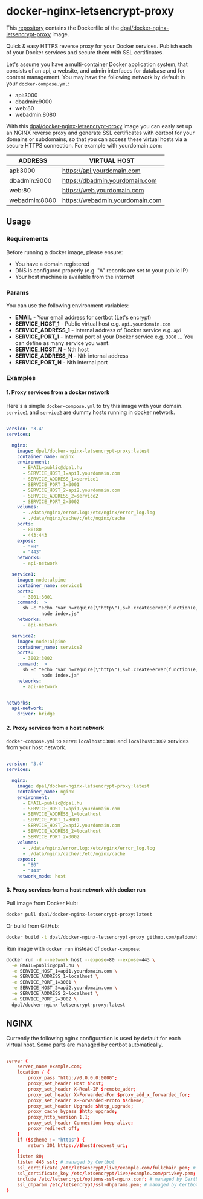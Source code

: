 # docker-nginx-letsencrypt-proxy

This [repository](https://github.com/Paldom/docker-nginx-letsencrypt-proxy) contains the Dockerfile of the [dpal/docker-nginx-letsencrypt-proxy](https://hub.docker.com/r/dpal/docker-nginx-letsencrypt-proxy/) image. 

Quick &amp; easy HTTPS reverse proxy for your Docker services. Publish each of your Docker services and secure them with SSL certificates.

Let's assume you have a multi-container Docker application system, that consists of an api, a website, and admin interfaces for database and for content management. You may have the following network by default in your `docker-compose.yml`:

- api:3000
- dbadmin:9000
- web:80
- webadmin:8080

With this [dpal/docker-nginx-letsencrypt-proxy](https://hub.docker.com/r/dpal/docker-nginx-letsencrypt-proxy/) image you can easly set up an NGINX reverse proxy and generate SSL certificates with certbot for your domains or subdomains, so that you can access these virtual hosts via a secure HTTPS connection. For example with yourdomain.com:

| ADDRESS       | VIRTUAL HOST                    |
|---------------|---------------------------------|
| api:3000      | https://api.yourdomain.com      |
| dbadmin:9000  | https://dbadmin.yourdomain.com  |
| web:80        | https://web.yourdomain.com      |
| webadmin:8080 | https://webadmin.yourdomain.com |

## Usage

### Requirements

Before running a docker image, please ensure:

* You have a domain registered
* DNS is configured properly (e.g. "A" records are set to your public IP)
* Your host machine is available from the internet

### Params

You can use the following environment variables:

* **EMAIL** - Your email address for certbot (Let's encrypt)
* **SERVICE_HOST_1** - Public virtual host e.g. `api.yourdomain.com`
* **SERVICE_ADDRESS_1** - Internal address of Docker service e.g. `api`
* **SERVICE_PORT_1** - Internal port of your Docker service e.g. `3000`
...
You can define as many service you want:
* **SERVICE_HOST_N** - Nth host
* **SERVICE_ADDRESS_N** - Nth internal address
* **SERVICE_PORT_N** - Nth internal port

### Examples

#### 1. Proxy services from a docker network
Here's a simple `docker-compose.yml` to try this image with your domain. `service1` and `service2` are dummy hosts running in docker network. 

```yaml

version: '3.4'
services:

  nginx: 
    image: dpal/docker-nginx-letsencrypt-proxy:latest
    container_name: nginx
    environment:
      - EMAIL=public@dpal.hu
      - SERVICE_HOST_1=api1.yourdomain.com
      - SERVICE_ADDRESS_1=service1
      - SERVICE_PORT_1=3001
      - SERVICE_HOST_2=api2.yourdomain.com
      - SERVICE_ADDRESS_2=service2
      - SERVICE_PORT_2=3002
    volumes:
      - ./data/nginx/error.log:/etc/nginx/error_log.log
      - ./data/nginx/cache/:/etc/nginx/cache
    ports:
      - 80:80
      - 443:443
    expose:
      - "80"
      - "443"
    networks:
      - api-network

  service1: 
    image: node:alpine
    container_name: service1
    ports:
      - 3001:3001
    command:  >
      sh -c "echo 'var h=require(\"http\"),s=h.createServer(function(e,r){r.writeHead(200),r.end(\"api1\")});s.listen(3001);' > index.js && 
             node index.js"
    networks:
      - api-network 

  service2: 
    image: node:alpine
    container_name: service2
    ports:
      - 3002:3002
    command:  >
      sh -c "echo 'var h=require(\"http\"),s=h.createServer(function(e,r){r.writeHead(200),r.end(\"api2\")});s.listen(3002);' > index.js && 
             node index.js"
    networks:
      - api-network 


networks:
  api-network:
    driver: bridge


```

#### 2. Proxy services from a host network
`docker-compose.yml` to serve `localhost:3001` and `localhost:3002` services from your host network.

```yaml

version: '3.4'
services:

  nginx: 
    image: dpal/docker-nginx-letsencrypt-proxy:latest
    container_name: nginx
    environment:
      - EMAIL=public@dpal.hu
      - SERVICE_HOST_1=api1.yourdomain.com
      - SERVICE_ADDRESS_1=localhost
      - SERVICE_PORT_1=3001
      - SERVICE_HOST_2=api2.yourdomain.com
      - SERVICE_ADDRESS_2=localhost
      - SERVICE_PORT_2=3002
    volumes:
      - ./data/nginx/error.log:/etc/nginx/error_log.log
      - ./data/nginx/cache/:/etc/nginx/cache
    expose:
      - "80"
      - "443"
    network_mode: host

```

#### 3. Proxy services from a host network with docker run

Pull image from Docker Hub:

```sh
docker pull dpal/docker-nginx-letsencrypt-proxy:latest
```

Or build from GitHub:

```sh
docker build -t dpal/docker-nginx-letsencrypt-proxy github.com/paldom/docker-nginx-letsencrypt-proxy
```

Run image with `docker run` instead of `docker-compose`:

```sh
docker run -d --network host --expose=80 --expose=443 \
  -e EMAIL=public@dpal.hu \
  -e SERVICE_HOST_1=api1.yourdomain.com \
  -e SERVICE_ADDRESS_1=localhost \
  -e SERVICE_PORT_1=3001 \
  -e SERVICE_HOST_2=api2.yourdomain.com \
  -e SERVICE_ADDRESS_2=localhost \
  -e SERVICE_PORT_2=3002 \
  dpal/docker-nginx-letsencrypt-proxy:latest
```

## NGINX

Currently the following nginx configuration is used by default for each virtual host. Some parts are managed by certbot automatically.

```conf

server {
    server_name example.com;
    location / {
        proxy_pass "http://0.0.0.0:0000";
        proxy_set_header Host $host;
        proxy_set_header X-Real-IP $remote_addr;
        proxy_set_header X-Forwarded-For $proxy_add_x_forwarded_for;
        proxy_set_header X-Forwarded-Proto $scheme;
        proxy_set_header Upgrade $http_upgrade;
        proxy_cache_bypass $http_upgrade;
        proxy_http_version 1.1;
        proxy_set_header Connection keep-alive;
        proxy_redirect off;
    }
    if ($scheme != "https") {
        return 301 https://$host$request_uri;
    }
    listen 80;
    listen 443 ssl; # managed by Certbot
    ssl_certificate /etc/letsencrypt/live/example.com/fullchain.pem; # managed by Certbot
    ssl_certificate_key /etc/letsencrypt/live/example.com/privkey.pem; # managed by Certbot
    include /etc/letsencrypt/options-ssl-nginx.conf; # managed by Certbot
    ssl_dhparam /etc/letsencrypt/ssl-dhparams.pem; # managed by Certbot
}


```
